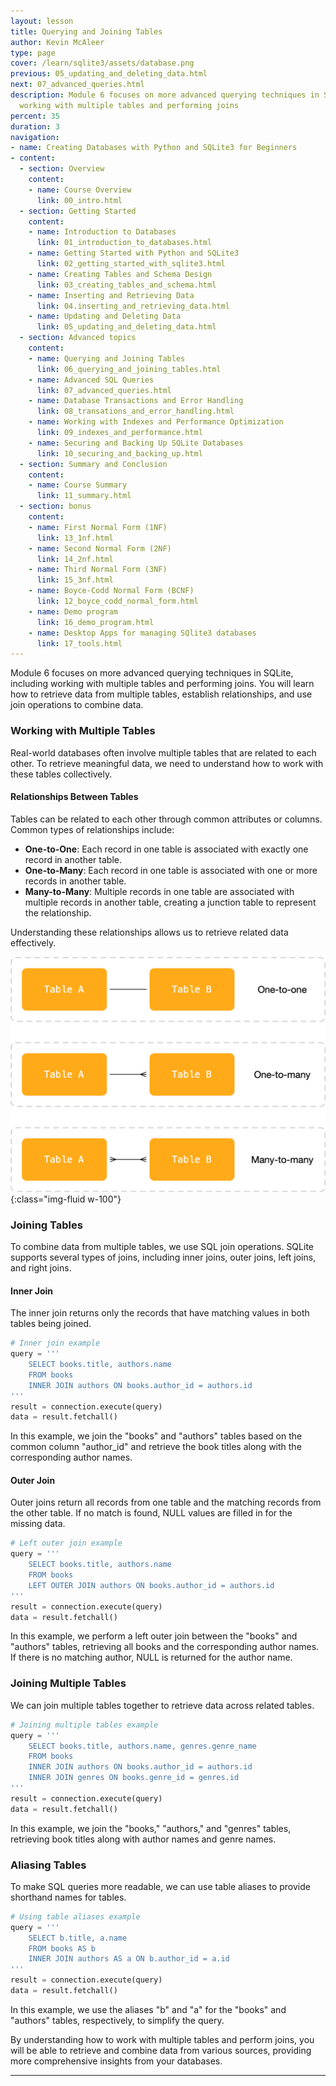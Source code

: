 ```yaml
---
layout: lesson
title: Querying and Joining Tables
author: Kevin McAleer
type: page
cover: /learn/sqlite3/assets/database.png
previous: 05_updating_and_deleting_data.html
next: 07_advanced_queries.html
description: Module 6 focuses on more advanced querying techniques in SQLite, including
  working with multiple tables and performing joins
percent: 35
duration: 3
navigation:
- name: Creating Databases with Python and SQLite3 for Beginners
- content:
  - section: Overview
    content:
    - name: Course Overview
      link: 00_intro.html
  - section: Getting Started
    content:
    - name: Introduction to Databases
      link: 01_introduction_to_databases.html
    - name: Getting Started with Python and SQLite3
      link: 02_getting_started_with_sqlite3.html
    - name: Creating Tables and Schema Design
      link: 03_creating_tables_and_schema.html
    - name: Inserting and Retrieving Data
      link: 04.inserting_and_retrieving_data.html
    - name: Updating and Deleting Data
      link: 05_updating_and_deleting_data.html
  - section: Advanced topics
    content:
    - name: Querying and Joining Tables
      link: 06_querying_and_joining_tables.html
    - name: Advanced SQL Queries
      link: 07_advanced_queries.html
    - name: Database Transactions and Error Handling
      link: 08_transations_and_error_handling.html
    - name: Working with Indexes and Performance Optimization
      link: 09_indexes_and_performance.html
    - name: Securing and Backing Up SQLite Databases
      link: 10_securing_and_backing_up.html
  - section: Summary and Conclusion
    content:
    - name: Course Summary
      link: 11_summary.html
  - section: bonus
    content:
    - name: First Normal Form (1NF)
      link: 13_1nf.html
    - name: Second Normal Form (2NF)
      link: 14_2nf.html
    - name: Third Normal Form (3NF)
      link: 15_3nf.html
    - name: Boyce-Codd Normal Form (BCNF)
      link: 12_boyce_codd_normal_form.html
    - name: Demo program
      link: 16_demo_program.html
    - name: Desktop Apps for managing SQlite3 databases
      link: 17_tools.html
---
```



Module 6 focuses on more advanced querying techniques in SQLite, including working with multiple tables and performing joins. You will learn how to retrieve data from multiple tables, establish relationships, and use join operations to combine data.

### Working with Multiple Tables

Real-world databases often involve multiple tables that are related to each other. To retrieve meaningful data, we need to understand how to work with these tables collectively.

#### Relationships Between Tables

Tables can be related to each other through common attributes or columns. Common types of relationships include:

- **One-to-One**: Each record in one table is associated with exactly one record in another table.
- **One-to-Many**: Each record in one table is associated with one or more records in another table.
- **Many-to-Many**: Multiple records in one table are associated with multiple records in another table, creating a junction table to represent the relationship.

Understanding these relationships allows us to retrieve related data effectively.

![Relationships diagram](assets/relationships.png){:class="img-fluid w-100"}

### Joining Tables

To combine data from multiple tables, we use SQL join operations. SQLite supports several types of joins, including inner joins, outer joins, left joins, and right joins.

#### Inner Join

The inner join returns only the records that have matching values in both tables being joined.

```python
# Inner join example
query = '''
    SELECT books.title, authors.name
    FROM books
    INNER JOIN authors ON books.author_id = authors.id
'''
result = connection.execute(query)
data = result.fetchall()
```

In this example, we join the "books" and "authors" tables based on the common column "author_id" and retrieve the book titles along with the corresponding author names.

#### Outer Join

Outer joins return all records from one table and the matching records from the other table. If no match is found, NULL values are filled in for the missing data.

```python
# Left outer join example
query = '''
    SELECT books.title, authors.name
    FROM books
    LEFT OUTER JOIN authors ON books.author_id = authors.id
'''
result = connection.execute(query)
data = result.fetchall()
```

In this example, we perform a left outer join between the "books" and "authors" tables, retrieving all books and the corresponding author names. If there is no matching author, NULL is returned for the author name.

### Joining Multiple Tables

We can join multiple tables together to retrieve data across related tables.

```python
# Joining multiple tables example
query = '''
    SELECT books.title, authors.name, genres.genre_name
    FROM books
    INNER JOIN authors ON books.author_id = authors.id
    INNER JOIN genres ON books.genre_id = genres.id
'''
result = connection.execute(query)
data = result.fetchall()
```

In this example, we join the "books," "authors," and "genres" tables, retrieving book titles along with author names and genre names.

### Aliasing Tables

To make SQL queries more readable, we can use table aliases to provide shorthand names for tables.

```python
# Using table aliases example
query = '''
    SELECT b.title, a.name
    FROM books AS b
    INNER JOIN authors AS a ON b.author_id = a.id
'''
result = connection.execute(query)
data = result.fetchall()
```

In this example, we use the aliases "b" and "a" for the "books" and "authors" tables, respectively, to simplify the query.

By understanding how to work with multiple tables and perform joins, you will be able to retrieve and combine data from various sources, providing more comprehensive insights from your databases.

---
